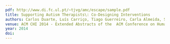 ```yaml
---
pdf: http://www.di.fc.ul.pt/~tjvg/amc/escape/sample.pdf
title: Supporting Autism Therapists\: Co-Designing Interventions
authors: Carlos Duarte, Luís Carriço, Tiago Guerreiro, Carla Almeida, Soraia Nobre,Ana Margarida Campos
venue: ACM CHI 2014 - Extended Abstracts of the  ACM Conference on Human Factors in Computing Systems, Toronto, Canada, April, 2014
year: 2014
doi: 
---
```

